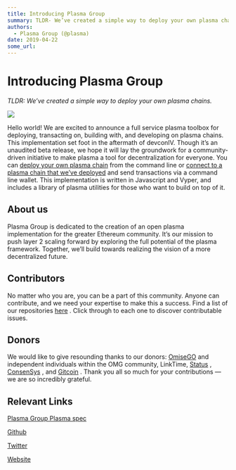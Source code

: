 ```yaml
---
title: Introducing Plasma Group
summary: TLDR- We’ve created a simple way to deploy your own plasma chains. Hello world! We are excited to announce a full service plasma toolbox for deploying, transacting on, building with, and developing on plasma chains. This implementation set foot in the aftermath of devconIV. Though it’s an unaudited beta release, we hope it will lay the groundwork for a community-driven initiative to make plasma a tool for decentralization for everyone. You can deploy your own plasma chain from the command line o
authors:
  - Plasma Group (@plasma)
date: 2019-04-22
some_url: 
---
```


# Introducing Plasma Group

 
_TLDR: We’ve created a simple way to deploy your own plasma chains._
 

![](https://api.kauri.io:443/ipfs/QmcpW3gG5oWYu7Q5K6zn8p5wN8EXNEjvctGHFttUrRSAMY)

Hello world! We are excited to announce a full service plasma toolbox for deploying, transacting on, building with, and developing on plasma chains.
This implementation set foot in the aftermath of devconIV. Though it’s an unaudited beta release, we hope it will lay the groundwork for a community-driven initiative to make plasma a tool for decentralization for everyone.
You can 
[deploy your own plasma chain](https://github.com/plasma-group/plasma-chain-operator)
 from the command line or 
[connect to a plasma chain that we’ve deployed](https://github.com/plasma-group/plasma-node)
 and send transactions via a command line wallet. This implementation is written in Javascript and Vyper, and includes a library of plasma utilities for those who want to build on top of it.

## About us
Plasma Group is dedicated to the creation of an open plasma implementation for the greater Ethereum community. It’s our mission to push layer 2 scaling forward by exploring the full potential of the plasma framework. Together, we’ll build towards realizing the vision of a more decentralized future.

## Contributors
No matter who you are, you can be a part of this community. Anyone can contribute, and we need your expertise to make this a success. Find a list of our repositories 
[here](http://github.com/plasma-group)
 . Click through to each one to discover contributable issues.

## Donors
We would like to give resounding thanks to our donors: 
[OmiseGO](https://omisego.network/)
 and independent individuals within the OMG community, LinkTime, 
[Status](https://status.im/)
 , 
[ConsenSys](https://consensys.net/)
 , and 
[Gitcoin](https://gitcoin.co/)
 . Thank you all so much for your contributions — we are so incredibly grateful.

## Relevant Links
 
[Plasma Group Plasma spec](https://medium.com/@plasma_group/plasma-spec-9d98d0f2fccf)
   
  
[Github](https://github.com/plasma-group)
   
  
[Twitter](https://twitter.com/plasma_group)
   
  
[Website](https://plasma.group)
 
